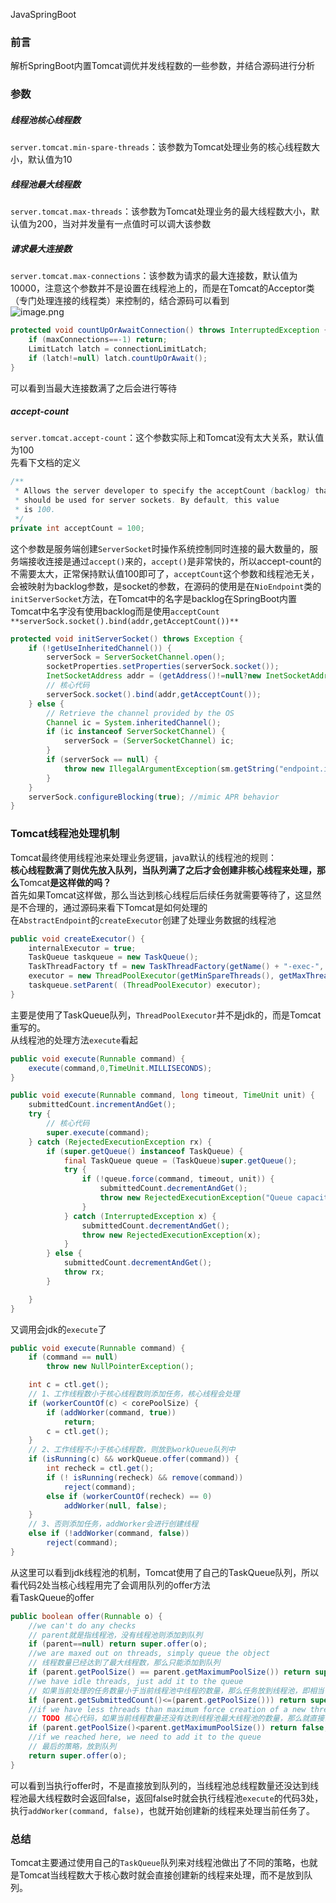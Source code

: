JavaSpringBoot
<a name="tSHcN"></a>
### 前言
解析SpringBoot内置Tomcat调优并发线程数的一些参数，并结合源码进行分析
<a name="V4Jxc"></a>
### 参数
<a name="uT366"></a>
##### 线程池核心线程数
`server.tomcat.min-spare-threads`：该参数为Tomcat处理业务的核心线程数大小，默认值为10
<a name="OQS5k"></a>
##### 线程池最大线程数
`server.tomcat.max-threads`：该参数为Tomcat处理业务的最大线程数大小，默认值为200，当对并发量有一点值时可以调大该参数
<a name="tqAL6"></a>
##### 请求最大连接数
`server.tomcat.max-connections`：该参数为请求的最大连接数，默认值为10000，注意这个参数并不是设置在线程池上的，而是在Tomcat的Acceptor类（专门处理连接的线程类）来控制的，结合源码可以看到<br />![image.png](https://cdn.nlark.com/yuque/0/2022/png/396745/1653915569974-98d15832-c74c-4490-a864-55efae105e80.png#clientId=u38cdec31-1866-4&from=paste&height=508&id=u393eecc9&originHeight=1269&originWidth=2338&originalType=binary&ratio=1&rotation=0&showTitle=false&size=204274&status=done&style=shadow&taskId=ucdb3c0f8-d006-4c90-9f90-e735136e6a7&title=&width=935.2)
```java
protected void countUpOrAwaitConnection() throws InterruptedException {
	if (maxConnections==-1) return;
	LimitLatch latch = connectionLimitLatch;
	if (latch!=null) latch.countUpOrAwait();
}
```
可以看到当最大连接数满了之后会进行等待
<a name="Z9LXg"></a>
##### accept-count
`server.tomcat.accept-count`：这个参数实际上和Tomcat没有太大关系，默认值为100<br />先看下文档的定义
```java
/**
 * Allows the server developer to specify the acceptCount (backlog) that
 * should be used for server sockets. By default, this value
 * is 100.
 */
private int acceptCount = 100;
```
这个参数是服务端创建`ServerSocket`时操作系统控制同时连接的最大数量的，服务端接收连接是通过`accept()`来的，`accept()`是非常快的，所以accept-count的不需要太大，正常保持默认值100即可了，`acceptCount`这个参数和线程池无关，会被映射为backlog参数，是socket的参数，在源码的使用是在`NioEndpoint`类的`initServerSocket`方法，在Tomcat中的名字是backlog在SpringBoot内置Tomcat中名字没有使用backlog而是使用`acceptCount`<br />`**serverSock.socket().bind(addr,getAcceptCount())**`
```java
protected void initServerSocket() throws Exception {
	if (!getUseInheritedChannel()) {
		serverSock = ServerSocketChannel.open();
		socketProperties.setProperties(serverSock.socket());
		InetSocketAddress addr = (getAddress()!=null?new InetSocketAddress(getAddress(),getPort()):new InetSocketAddress(getPort()));
		// 核心代码
		serverSock.socket().bind(addr,getAcceptCount());
	} else {
		// Retrieve the channel provided by the OS
		Channel ic = System.inheritedChannel();
		if (ic instanceof ServerSocketChannel) {
			serverSock = (ServerSocketChannel) ic;
		}
		if (serverSock == null) {
			throw new IllegalArgumentException(sm.getString("endpoint.init.bind.inherited"));
		}
	}
	serverSock.configureBlocking(true); //mimic APR behavior
}
```
<a name="LjUoU"></a>
### Tomcat线程池处理机制
Tomcat最终使用线程池来处理业务逻辑，java默认的线程池的规则：<br />**核心线程数满了则优先放入队列，当队列满了之后才会创建非核心线程来处理，那么**Tomcat**是这样做的吗？**<br />首先如果Tomcat这样做，那么当达到核心线程后后续任务就需要等待了，这显然是不合理的，通过源码来看下Tomcat是如何处理的<br />在`AbstractEndpoint`的`createExecutor`创建了处理业务数据的线程池
```java
public void createExecutor() {
	internalExecutor = true;
	TaskQueue taskqueue = new TaskQueue();
	TaskThreadFactory tf = new TaskThreadFactory(getName() + "-exec-", daemon, getThreadPriority());
	executor = new ThreadPoolExecutor(getMinSpareThreads(), getMaxThreads(), 60, TimeUnit.SECONDS,taskqueue, tf);
	taskqueue.setParent( (ThreadPoolExecutor) executor);
}
```
主要是使用了TaskQueue队列，`ThreadPoolExecutor`并不是jdk的，而是Tomcat重写的。<br />从线程池的处理方法`execute`看起
```java
public void execute(Runnable command) {
	execute(command,0,TimeUnit.MILLISECONDS);
}

public void execute(Runnable command, long timeout, TimeUnit unit) {
	submittedCount.incrementAndGet();
	try {
		// 核心代码
		super.execute(command);
	} catch (RejectedExecutionException rx) {
		if (super.getQueue() instanceof TaskQueue) {
			final TaskQueue queue = (TaskQueue)super.getQueue();
			try {
				if (!queue.force(command, timeout, unit)) {
					submittedCount.decrementAndGet();
					throw new RejectedExecutionException("Queue capacity is full.");
				}
			} catch (InterruptedException x) {
				submittedCount.decrementAndGet();
				throw new RejectedExecutionException(x);
			}
		} else {
			submittedCount.decrementAndGet();
			throw rx;
		}

	}
}
```
又调用会jdk的`execute`了
```java
public void execute(Runnable command) {
	if (command == null)
		throw new NullPointerException();

	int c = ctl.get();
	// 1、工作线程数小于核心线程数则添加任务，核心线程会处理
	if (workerCountOf(c) < corePoolSize) {
		if (addWorker(command, true))
			return;
		c = ctl.get();
	}
	// 2、工作线程不小于核心线程数，则放到workQueue队列中
	if (isRunning(c) && workQueue.offer(command)) {
		int recheck = ctl.get();
		if (! isRunning(recheck) && remove(command))
			reject(command);
		else if (workerCountOf(recheck) == 0)
			addWorker(null, false);
	}
	// 3、否则添加任务，addWorker会进行创建线程
	else if (!addWorker(command, false))
		reject(command);
}
```
从这里可以看到jdk线程池的机制，Tomcat使用了自己的TaskQueue队列，所以看代码2处当核心线程用完了会调用队列的offer方法<br />看TaskQueue的offer
```java
public boolean offer(Runnable o) {
	//we can't do any checks
	// parent就是指线程池，没有线程池则添加到队列
	if (parent==null) return super.offer(o);
	//we are maxed out on threads, simply queue the object
	// 线程数量已经达到了最大线程数，那么只能添加到队列
	if (parent.getPoolSize() == parent.getMaximumPoolSize()) return super.offer(o);
	//we have idle threads, just add it to the queue
	// 如果当前处理的任务数量小于当前线程池中线程的数量，那么任务放到线程池，即相当于马上会有空闲线程来处理
	if (parent.getSubmittedCount()<=(parent.getPoolSize())) return super.offer(o);
	//if we have less threads than maximum force creation of a new thread
	// TODO 核心代码，如果当前线程数量还没有达到线程池最大线程池的数量，那么就直接创建线程，这里返回false
	if (parent.getPoolSize()<parent.getMaximumPoolSize()) return false;
	//if we reached here, we need to add it to the queue
	// 最后的策略，放到队列
	return super.offer(o);
}
```
可以看到当执行offer时，不是直接放到队列的，当线程池总线程数量还没达到线程池最大线程数时会返回false，返回false时就会执行线程池`execute`的代码3处，执行`addWorker(command, false)`，也就开始创建新的线程来处理当前任务了。
<a name="z9vcf"></a>
### 总结
Tomcat主要通过使用自己的`TaskQueue`队列来对线程池做出了不同的策略，也就是Tomcat当线程数大于核心数时就会直接创建新的线程来处理，而不是放到队列。
